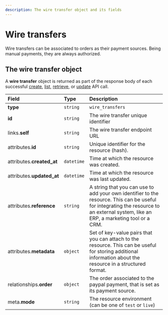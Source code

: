 ```yaml
---
description: The wire transfer object and its fields
---
```


# Wire transfers

Wire transfers can be associated to orders as their payment sources. Being manual payments, they are always authorized.

## The wire transfer object

A **wire transfer** object is returned as part of the response body of each successful [create](https://docs.commercelayer.io/resources/wire_transfers/create_wire_transfer), [list](https://docs.commercelayer.io/resources/wire_transfers/list_wire_transfers), [retrieve](https://docs.commercelayer.io/resources/wire_transfers/retrieve_wire_transfer), or [update](https://docs.commercelayer.io/resources/wire_transfers/update_wire_transfer) API call.

| Field | Type | Description |
| :--- | :--- | :--- |
| **type** | `string` | `wire_transfers` |
| **id** | `string` | The wire transfer unique identifier |
| links.**self** | `string` | The wire transfer endpoint URL |
| attributes.**id** | `string` | Unique identifier for the resource \(hash\). |
| attributes.**created\_at** | `datetime` | Time at which the resource was created. |
| attributes.**updated\_at** | `datetime` | Time at which the resource was last updated. |
| attributes.**reference** | `string` | A string that you can use to add your own identifier to the resource. This can be useful for integrating the resource to an external system, like an ERP, a marketing tool or a CRM. |
| attributes.**metadata** | `object` | Set of key-value pairs that you can attach to the resource. This can be useful for storing additional information about the resource in a structured format. |
| relationships.**order** | `object` | The order associated to the paypal payment, that is set as its payment source. |
| meta.**mode** | `string` | The resource environment \(can be one of `test` or `live`\) |

